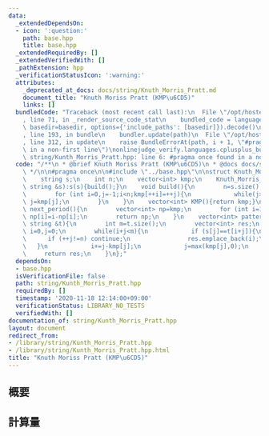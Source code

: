 ```yaml
---
data:
  _extendedDependsOn:
  - icon: ':question:'
    path: base.hpp
    title: base.hpp
  _extendedRequiredBy: []
  _extendedVerifiedWith: []
  _pathExtension: hpp
  _verificationStatusIcon: ':warning:'
  attributes:
    _deprecated_at_docs: docs/string/Knuth_Morris_Pratt.md
    document_title: "Knuth Moriss Pratt (KMP\u6CD5)"
    links: []
  bundledCode: "Traceback (most recent call last):\n  File \"/opt/hostedtoolcache/Python/3.9.1/x64/lib/python3.9/site-packages/onlinejudge_verify/documentation/build.py\"\
    , line 71, in _render_source_code_stat\n    bundled_code = language.bundle(stat.path,\
    \ basedir=basedir, options={'include_paths': [basedir]}).decode()\n  File \"/opt/hostedtoolcache/Python/3.9.1/x64/lib/python3.9/site-packages/onlinejudge_verify/languages/cplusplus.py\"\
    , line 193, in bundle\n    bundler.update(path)\n  File \"/opt/hostedtoolcache/Python/3.9.1/x64/lib/python3.9/site-packages/onlinejudge_verify/languages/cplusplus_bundle.py\"\
    , line 312, in update\n    raise BundleErrorAt(path, i + 1, \"#pragma once found\
    \ in a non-first line\")\nonlinejudge_verify.languages.cplusplus_bundle.BundleErrorAt:\
    \ string/Kunth_Morris_Pratt.hpp: line 6: #pragma once found in a non-first line\n"
  code: "/**\n * @brief Knuth Moriss Pratt (KMP\u6CD5)\n * @docs docs/string/Knuth_Morris_Pratt.md\n\
    \ */\n\n#pragma once\n\n#include \"../base.hpp\"\n\nstruct Knuth_Morris_Pratt{\n\
    \    string s;\n    int n;\n    vector<int> kmp;\n    Knuth_Morris_Pratt(const\
    \ string &s):s(s){build();}\n    void build(){\n        n=s.size();\n        kmp.assign(n+1,-1);\n\
    \        for (int i=0,j=-1;i<n;kmp[++i]=++j){\n            while(j>=0&&s[i]!=s[j])\
    \ j=kmp[j];\n        }\n    }\n    vector<int> KMP(){return kmp;}\n    vector<int>\
    \ next_period(){\n        vector<int> np=kmp;\n        for (int i=1;i<kmp.size();++i)\
    \ np[i]=i-np[i];\n        return np;\n    }\n    vector<int> pattern_match(const\
    \ string &t){\n        int m=t.size();\n        vector<int> res;\n        int\
    \ i=0,j=0;\n        while(i+j<m){\n            if (s[j]==t[i+j]){\n          \
    \      if (++j!=n) continue;\n                res.emplace_back(i);\n         \
    \   }\n            i+=j-kmp[j];\n            j=max(kmp[j],0);\n        }\n   \
    \     return res;\n    }\n};"
  dependsOn:
  - base.hpp
  isVerificationFile: false
  path: string/Kunth_Morris_Pratt.hpp
  requiredBy: []
  timestamp: '2020-11-18 12:14:00+09:00'
  verificationStatus: LIBRARY_NO_TESTS
  verifiedWith: []
documentation_of: string/Kunth_Morris_Pratt.hpp
layout: document
redirect_from:
- /library/string/Kunth_Morris_Pratt.hpp
- /library/string/Kunth_Morris_Pratt.hpp.html
title: "Knuth Moriss Pratt (KMP\u6CD5)"
---
```

## 概要

## 計算量